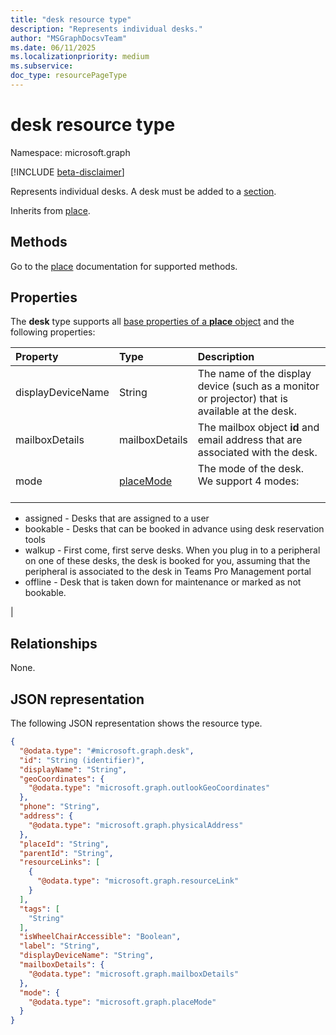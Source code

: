 ```yaml
---
title: "desk resource type"
description: "Represents individual desks."
author: "MSGraphDocsvTeam"
ms.date: 06/11/2025
ms.localizationpriority: medium
ms.subservice:
doc_type: resourcePageType
---
```


# desk resource type

Namespace: microsoft.graph

[!INCLUDE [beta-disclaimer](../../includes/beta-disclaimer.md)]

Represents individual desks. A desk must be added to a [section](./section.md).

Inherits from [place](../resources/place.md).

## Methods

Go to the [place](./place.md) documentation for supported methods.

## Properties

The **desk** type supports all [base properties of a **place** object](./place.md#base-properties) and the following properties:

|Property |Type |Description |
|:--|:--|:--|
|displayDeviceName |String |The name of the display device (such as a monitor or projector) that is available at the desk. |
|mailboxDetails |mailboxDetails |The mailbox object **id** and email address that are associated with the desk. |
|mode |[placeMode](../resources/placemode.md) |The mode of the desk. We support 4 modes: <br/><br/>
<ul><li>assigned - Desks that are assigned to a user</li>
<li>bookable - Desks that can be booked in advance using desk reservation tools</li>
<li>walkup - First come, first serve desks. When you plug in to a peripheral on one of these desks, the desk is booked for you, assuming that the peripheral is associated to the desk in Teams Pro Management portal</li>
<li>offline - Desk that is taken down for maintenance or marked as not bookable.</li></ul> |

## Relationships
None.

## JSON representation
The following JSON representation shows the resource type.
<!-- {
  "blockType": "resource",
  "keyProperty": "id",
  "@odata.type": "microsoft.graph.desk",
  "baseType": "microsoft.graph.place",
  "openType": false
}
-->
``` json
{
  "@odata.type": "#microsoft.graph.desk",
  "id": "String (identifier)",
  "displayName": "String",
  "geoCoordinates": {
    "@odata.type": "microsoft.graph.outlookGeoCoordinates"
  },
  "phone": "String",
  "address": {
    "@odata.type": "microsoft.graph.physicalAddress"
  },
  "placeId": "String",
  "parentId": "String",
  "resourceLinks": [
    {
      "@odata.type": "microsoft.graph.resourceLink"
    }
  ],
  "tags": [
    "String"
  ],
  "isWheelChairAccessible": "Boolean",
  "label": "String",
  "displayDeviceName": "String",
  "mailboxDetails": {
    "@odata.type": "microsoft.graph.mailboxDetails"
  },
  "mode": {
    "@odata.type": "microsoft.graph.placeMode"
  }
}
```

